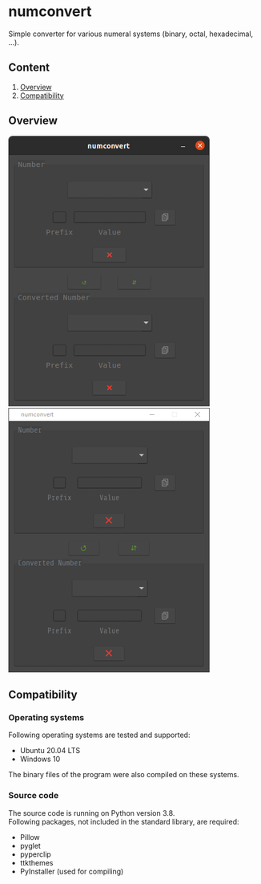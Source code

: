 # numconvert
Simple converter for various numeral systems (binary, octal, hexadecimal, ...).

## Content
1. [Overview](#overview)
2. [Compatibility](#compatibility)


## Overview
![user interface on ubuntu](img/ui_ubuntu.png)
![user interface on windows](img/ui_windows.png)


## Compatibility
### Operating systems
Following operating systems are tested and supported:
- Ubuntu 20.04 LTS
- Windows 10

The binary files of the program were also compiled on these systems.

### Source code

The source code is running on Python version 3.8.<br>
Following packages, not included in the standard library, are required:
- Pillow
- pyglet
- pyperclip
- ttkthemes
- PyInstaller (used for compiling)
